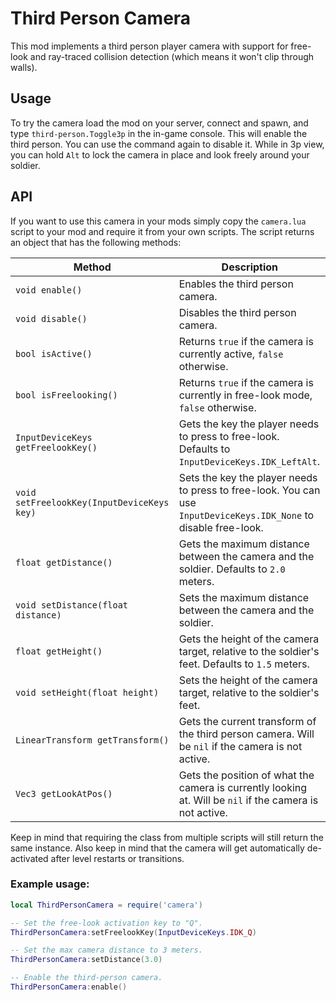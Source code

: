 # Third Person Camera

This mod implements a third person player camera with support for free-look and ray-traced collision detection (which means it won't clip through walls).

## Usage

To try the camera load the mod on your server, connect and spawn, and type `third-person.Toggle3p` in the in-game console. This will enable the third person. You can use the command again to disable it. While in 3p view, you can hold `Alt` to lock the camera in place and look freely around your soldier.

## API

If you want to use this camera in your mods simply copy the `camera.lua` script to your mod and require it from your own scripts. The script returns an object that has the following methods:

| Method | Description |
| ------ | ----------- |
| `void enable()` | Enables the third person camera. |
| `void disable()` | Disables the third person camera. |
| `bool isActive()` | Returns `true` if the camera is currently active, `false` otherwise. |
| `bool isFreelooking()` | Returns `true` if the camera is currently in free-look mode, `false` otherwise. |
| `InputDeviceKeys getFreelookKey()` | Gets the key the player needs to press to free-look. Defaults to `InputDeviceKeys.IDK_LeftAlt`. |
| `void setFreelookKey(InputDeviceKeys key)` | Sets the key the player needs to press to free-look. You can use `InputDeviceKeys.IDK_None` to disable free-look. |
| `float getDistance()` | Gets the maximum distance between the camera and the soldier. Defaults to `2.0` meters. |
| `void setDistance(float distance)` | Sets the maximum distance between the camera and the soldier. |
| `float getHeight()` | Gets the height of the camera target, relative to the soldier's feet. Defaults to `1.5` meters. |
| `void setHeight(float height)` | Sets the height of the camera target, relative to the soldier's feet. |
| `LinearTransform getTransform()` | Gets the current transform of the third person camera. Will be `nil` if the camera is not active. |
| `Vec3 getLookAtPos()` | Gets the position of what the camera is currently looking at. Will be `nil` if the camera is not active. |

Keep in mind that requiring the class from multiple scripts will still return the same instance. Also keep in mind that the camera will get automatically de-activated after level restarts or transitions.

### Example usage:

```lua
local ThirdPersonCamera = require('camera')

-- Set the free-look activation key to "Q".
ThirdPersonCamera:setFreelookKey(InputDeviceKeys.IDK_Q)

-- Set the max camera distance to 3 meters.
ThirdPersonCamera:setDistance(3.0)

-- Enable the third-person camera.
ThirdPersonCamera:enable()
```
